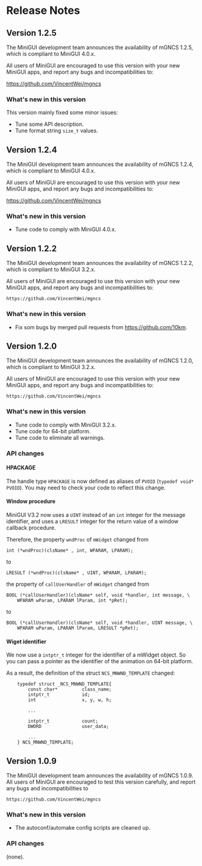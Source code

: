 # Release Notes

## Version 1.2.5

The MiniGUI development team announces the availability of mGNCS 1.2.5,
which is compliant to MiniGUI 4.0.x.

All users of MiniGUI are encouraged to use this version with your new MiniGUI
apps, and report any bugs and incompatibilities to:

https://github.com/VincentWei/mgncs

### What's new in this version

This version mainly fixed some minor issues:

- Tune some API description.
- Tune format string `size_t` values.

## Version 1.2.4

The MiniGUI development team announces the availability of mGNCS 1.2.4,
which is compliant to MiniGUI 4.0.x.

All users of MiniGUI are encouraged to use this version with your new MiniGUI
apps, and report any bugs and incompatibilities to:

https://github.com/VincentWei/mgncs

### What's new in this version

  * Tune code to comply with MiniGUI 4.0.x.

## Version 1.2.2

The MiniGUI development team announces the availability of mGNCS 1.2.2,
which is compliant to MiniGUI 3.2.x.

All users of MiniGUI are encouraged to use this version with your new MiniGUI
apps, and report any bugs and incompatibilities to:

    https://github.com/VincentWei/mgncs

### What's new in this version

  * Fix som bugs by merged pull requests from https://github.com/10km.

## Version 1.2.0

The MiniGUI development team announces the availability of mGNCS 1.2.0,
which is compliant to MiniGUI 3.2.x.

All users of MiniGUI are encouraged to use this version with your new MiniGUI
apps, and report any bugs and incompatibilities to:

    https://github.com/VincentWei/mgncs

### What's new in this version

  * Tune code to comply with MiniGUI 3.2.x.
  * Tune code for 64-bit platform.
  * Tune code to eliminate all warnings.

### API changes

#### HPACKAGE

The handle type `HPACKAGE` is now defined as aliases of `PVOID` 
(`typedef void* PVOID`). You may need to check your code to 
reflect this change. 

#### Window procedure

MiniGUI V3.2 now uses a `UINT` instead of an `int` integer for 
the message identifier, and uses a `LRESULT` integer for the return 
value of a window callback procedure. 

Therefore, the property `wndProc` of `mWidget` changed from

    int (*wndProc)(clsName* , int, WPARAM, LPARAM);
to

    LRESULT (*wndProc)(clsName* , UINT, WPARAM, LPARAM);

the property of `callUserHandler` of `mWidget` changed from

    BOOL (*callUserHandler)(clsName* self, void *handler, int message, \
        WPARAM wParam, LPARAM lParam, int *pRet);

to

    BOOL (*callUserHandler)(clsName* self, void *handler, UINT message, \
        WPARAM wParam, LPARAM lParam, LRESULT *pRet);

#### Wiget identifier

We now use a `intptr_t` integer for the identifier of a mWidget object. 
So you can pass a pointer as the identifier of the animation on 64-bit 
platform. 

As a result, the definition of the struct `NCS_MNWND_TEMPLATE` changed:

        typedef struct _NCS_MNWND_TEMPLATE{
            const char*         class_name;
            intptr_t            id;
            int                 x, y, w, h;

            ...

            intptr_t            count;
            DWORD               user_data;

            ...
        } NCS_MNWND_TEMPLATE;

## Version 1.0.9

The MiniGUI development team announces the availability of mGNCS 1.0.9.
All users of MiniGUI are encouraged to test this version carefully, and 
report any bugs and incompatibilities to

    https://github.com/VincentWei/mgncs

### What's new in this version

  * The autoconf/automake config scripts are cleaned up.

### API changes

(none).
